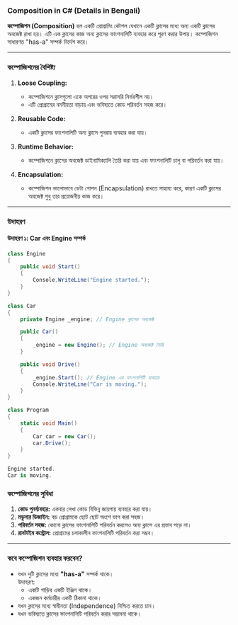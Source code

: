 ### **Composition in C# (Details in Bengali)**

**কম্পোজিশন (Composition)** হল একটি প্রোগ্রামিং কৌশল যেখানে একটি ক্লাসের মধ্যে অন্য একটি ক্লাসের অবজেক্ট রাখা হয়। এটি এক ক্লাসের কাজ অন্য ক্লাসের ফাংশনালিটি ব্যবহার করে পূরণ করার উপায়। কম্পোজিশন সাধারণত "has-a" সম্পর্ক নির্দেশ করে।

---
### **কম্পোজিশনের বৈশিষ্ট্য**

1. **Loose Coupling:**
    
    - কম্পোজিশনে ক্লাসগুলো একে অপরের ওপর সরাসরি নির্ভরশীল নয়।
    - এটি প্রোগ্রামের নমনীয়তা বাড়ায় এবং ভবিষ্যতে কোড পরিবর্তন সহজ করে।
2. **Reusable Code:**
    
    - একটি ক্লাসের ফাংশনালিটি অন্য ক্লাসে পুনরায় ব্যবহার করা যায়।
3. **Runtime Behavior:**
    
    - কম্পোজিশনে ক্লাসের অবজেক্ট ডাইনামিক্যালি তৈরি করা যায় এবং ফাংশনালিটি চালু বা পরিবর্তন করা যায়।
4. **Encapsulation:**
    
    - কম্পোজিশন ভালোভাবে ডেটা গোপন (Encapsulation) রাখতে সাহায্য করে, কারণ একটি ক্লাসের অবজেক্ট শুধু তার প্রয়োজনীয় কাজ করে।

---

### **উদাহরণ**

#### উদাহরণ ১: Car এবং Engine সম্পর্ক
```cs 
class Engine
{
    public void Start()
    {
        Console.WriteLine("Engine started.");
    }
}

class Car
{
    private Engine _engine; // Engine ক্লাসের অবজেক্ট

    public Car()
    {
        _engine = new Engine(); // Engine অবজেক্ট তৈরি
    }

    public void Drive()
    {
        _engine.Start(); // Engine এর ফাংশনালিটি ব্যবহার
        Console.WriteLine("Car is moving.");
    }
}

class Program
{
    static void Main()
    {
        Car car = new Car();
        car.Drive();
    }
}

```


```cs
Engine started.  
Car is moving.

```


### **কম্পোজিশনের সুবিধা**

1. **কোড পুনর্ব্যবহার:** একবার লেখা কোড বিভিন্ন জায়গায় ব্যবহার করা যায়।
2. **মডুলার ডিজাইন:** বড় প্রোগ্রামকে ছোট ছোট অংশে ভাগ করা সহজ।
3. **পরিবর্তন সহজ:** কোনো ক্লাসের ফাংশনালিটি পরিবর্তন করলেও অন্য ক্লাসে এর প্রভাব পড়ে না।
4. **রানটাইম কন্ট্রোল:** প্রোগ্রামের চলাকালীন ফাংশনালিটি পরিবর্তন করা সম্ভব।

---

### **কবে কম্পোজিশন ব্যবহার করবেন?**

- যখন দুটি ক্লাসের মধ্যে **"has-a"** সম্পর্ক থাকে।  
    উদাহরণ:
    - একটি গাড়ির একটি ইঞ্জিন থাকে।
    - একজন কর্মচারীর একটি ঠিকানা থাকে।
- যখন ক্লাসের মধ্যে স্বাধীনতা (Independence) নিশ্চিত করতে চান।
- যখন ভবিষ্যতে ক্লাসের ফাংশনালিটি পরিবর্তন করার সম্ভাবনা থাকে।

